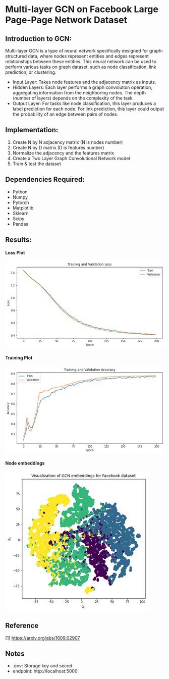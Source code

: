 # Multi-layer GCN on Facebook Large Page-Page Network Dataset

## Introduction to GCN:
Multi-layer GCN is a type of neural network specifically designed for graph-structured data, where nodes represent entities and edges represent relationships between these entities. This neural network can be used to perform various tasks on graph dataset, such as node classification, link prediction, or clustering.
- Input Layer: Takes node features and the adjacency matrix as inputs.
- Hidden Layers: Each layer performs a graph convolution operation, aggregating information from the neighboring nodes. The depth (number of layers) depends on the complexity of the task.
- Output Layer: For tasks like node classification, this layer produces a label prediction for each node. For link prediction, this layer could output the probability of an edge between pairs of nodes.

## Implementation:
1. Create N by N adjacency matrix (N is nodes number)
2. Create N by D matrix (D is features number)
3. Normalize the adjacency and the features matrix
4. Create a Two Layer Graph Convolutional Network model
5. Train & test the dataset

## Dependencies Required:
- Python
- Numpy
- Pytorch
- Matplotlib
- Sklearn
- Scipy
- Pandas

## Results:
#### Loss Plot
![GCN](./data/Loss.png)
#### Training Plot
![GCN](./data/Accuracy.png)
#### Node embeddings
![GCN](./data/Embedding.png)

## Reference
[1] https://arxiv.org/abs/1609.02907

## Notes
- .env: Storage key and secret
- endpoint: http://localhost:5000

